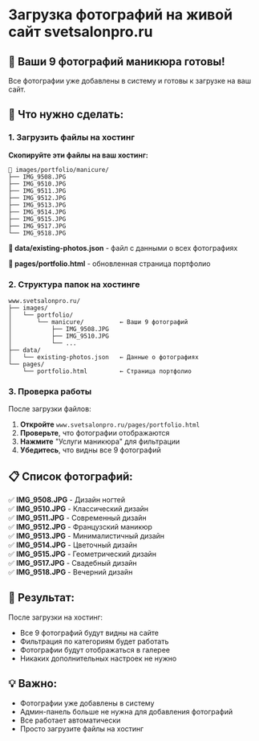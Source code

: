 # Загрузка фотографий на живой сайт svetsalonpro.ru

## 📸 Ваши 9 фотографий маникюра готовы!

Все фотографии уже добавлены в систему и готовы к загрузке на ваш сайт.

## 🚀 Что нужно сделать:

### 1. Загрузить файлы на хостинг

**Скопируйте эти файлы на ваш хостинг:**

```
📁 images/portfolio/manicure/
├── IMG_9508.JPG
├── IMG_9510.JPG
├── IMG_9511.JPG
├── IMG_9512.JPG
├── IMG_9513.JPG
├── IMG_9514.JPG
├── IMG_9515.JPG
├── IMG_9517.JPG
└── IMG_9518.JPG
```

**📄 data/existing-photos.json** - файл с данными о всех фотографиях

**📄 pages/portfolio.html** - обновленная страница портфолио

### 2. Структура папок на хостинге

```
www.svetsalonpro.ru/
├── images/
│   └── portfolio/
│       └── manicure/          ← Ваши 9 фотографий
│           ├── IMG_9508.JPG
│           ├── IMG_9510.JPG
│           └── ...
├── data/
│   └── existing-photos.json   ← Данные о фотографиях
└── pages/
    └── portfolio.html         ← Страница портфолио
```

### 3. Проверка работы

После загрузки файлов:

1. **Откройте** `www.svetsalonpro.ru/pages/portfolio.html`
2. **Проверьте**, что фотографии отображаются
3. **Нажмите** "Услуги маникюра" для фильтрации
4. **Убедитесь**, что видны все 9 фотографий

## 📋 Список фотографий:

✅ **IMG_9508.JPG** - Дизайн ногтей  
✅ **IMG_9510.JPG** - Классический дизайн  
✅ **IMG_9511.JPG** - Современный дизайн  
✅ **IMG_9512.JPG** - Французский маникюр  
✅ **IMG_9513.JPG** - Минималистичный дизайн  
✅ **IMG_9514.JPG** - Цветочный дизайн  
✅ **IMG_9515.JPG** - Геометрический дизайн  
✅ **IMG_9517.JPG** - Свадебный дизайн  
✅ **IMG_9518.JPG** - Вечерний дизайн  

## 🎯 Результат:

После загрузки на хостинг:
- Все 9 фотографий будут видны на сайте
- Фильтрация по категориям будет работать
- Фотографии будут отображаться в галерее
- Никаких дополнительных настроек не нужно

## 💡 Важно:

- Фотографии уже добавлены в систему
- Админ-панель больше не нужна для добавления фотографий
- Все работает автоматически
- Просто загрузите файлы на хостинг
